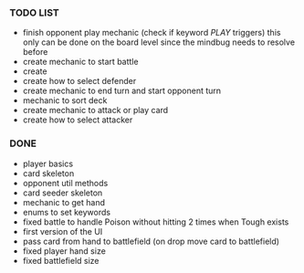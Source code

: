 ### TODO LIST 

- finish opponent play mechanic (check if keyword *PLAY* triggers) this only can be done on the board level since the mindbug needs to resolve before
- create mechanic to start battle
- create
- create how to select defender
- create mechanic to end turn and start opponent turn
- mechanic to sort deck 
- create mechanic to attack or play card
- create how to select attacker 

###  DONE
- player basics
- card skeleton
- opponent util methods 
- card seeder skeleton
- mechanic to get hand
- enums to set keywords
- fixed battle to handle Poison without hitting 2 times when Tough exists
- first version of the UI
- pass card from hand to battlefield (on drop move card to battlefield) 
- fixed player hand size
- fixed battlefield size
